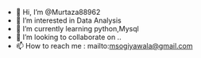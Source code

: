- 👋 Hi, I’m @Murtaza88962
- 👀 I’m interested in Data Analysis
- 🌱 I’m currently learning python,Mysql
- 💞️ I’m looking to collaborate on ..
- 📫 How to reach me : mailto:msogiyawala@gmail.com

<!---
Murtaza88962/Murtaza88962 is a ✨ special ✨ repository because its `README.md` (this file) appears on your GitHub profile.
You can click the Preview link to take a look at your changes.
--->
